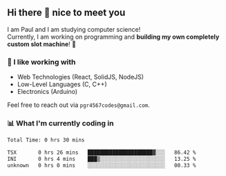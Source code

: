 ## Hi there 👋 nice to meet you

I am Paul and I am studying computer science!  
Currently, I am working on programming and **building my own completely custom slot machine**! 🎰

### 🔭 I like working with
- Web Technologies (React, SolidJS, NodeJS)
- Low-Level Languages (C, C++)
- Electronics (Arduino)

Feel free to reach out via `pgr4567codes@gmail.com`.

### 📊 What I'm currently coding in
<!--START_SECTION:waka-->

```txt
Total Time: 0 hrs 30 mins

TSX       0 hrs 26 mins   █████████████████████▓░░░   86.42 %
INI       0 hrs 4 mins    ███▒░░░░░░░░░░░░░░░░░░░░░   13.25 %
unknown   0 hrs 0 mins    ░░░░░░░░░░░░░░░░░░░░░░░░░   00.33 %
```

<!--END_SECTION:waka-->
